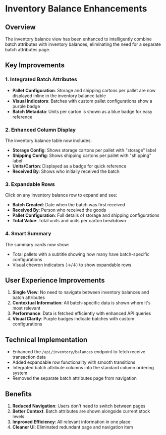 # Inventory Balance Enhancements

## Overview

The inventory balance view has been enhanced to intelligently combine batch attributes with inventory balances, eliminating the need for a separate batch attributes page.

## Key Improvements

### 1. Integrated Batch Attributes
- **Pallet Configuration**: Storage and shipping cartons per pallet are now displayed inline in the inventory balance table
- **Visual Indicators**: Batches with custom pallet configurations show a purple badge
- **Batch Metadata**: Units per carton is shown as a blue badge for easy reference

### 2. Enhanced Column Display
The inventory balance table now includes:
- **Storage Config**: Shows storage cartons per pallet with "storage" label
- **Shipping Config**: Shows shipping cartons per pallet with "shipping" label  
- **Units/Carton**: Displayed as a badge for quick reference
- **Received By**: Shows who initially received the batch

### 3. Expandable Rows
Click on any inventory balance row to expand and see:
- **Batch Created**: Date when the batch was first received
- **Received By**: Person who received the goods
- **Pallet Configuration**: Full details of storage and shipping configurations
- **Total Value**: Total units and units per carton breakdown

### 4. Smart Summary
The summary cards now show:
- Total pallets with a subtitle showing how many have batch-specific configurations
- Visual chevron indicators (→/↓) to show expandable rows

## User Experience Improvements

1. **Single View**: No need to navigate between inventory balances and batch attributes
2. **Contextual Information**: All batch-specific data is shown where it's most relevant
3. **Performance**: Data is fetched efficiently with enhanced API queries
4. **Visual Clarity**: Purple badges indicate batches with custom configurations

## Technical Implementation

- Enhanced the `/api/inventory/balances` endpoint to fetch receive transaction data
- Added expandable row functionality with smooth transitions
- Integrated batch attribute columns into the standard column ordering system
- Removed the separate batch attributes page from navigation

## Benefits

1. **Reduced Navigation**: Users don't need to switch between pages
2. **Better Context**: Batch attributes are shown alongside current stock levels
3. **Improved Efficiency**: All relevant information in one place
4. **Cleaner UI**: Eliminated redundant page and navigation item
